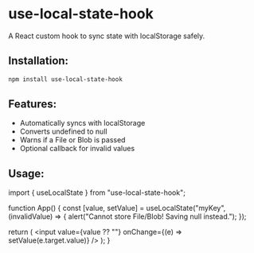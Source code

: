 # use-local-state-hook
A React custom hook to sync state with localStorage safely.


## Installation:
```bash
npm install use-local-state-hook
```


## Features:
- Automatically syncs with localStorage
- Converts undefined to null
- Warns if a File or Blob is passed
- Optional callback for invalid values


## Usage:
import { useLocalState } from "use-local-state-hook";

function App() {
  const [value, setValue] = useLocalState("myKey", (invalidValue) => {
    alert("Cannot store File/Blob! Saving null instead.");
  });

  return (
    <input
      value={value ?? ""}
      onChange={(e) => setValue(e.target.value)}
    />
  );
}

